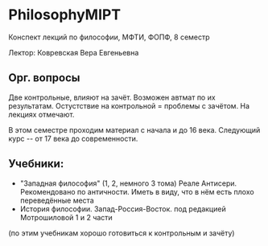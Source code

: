 # PhilosophyMIPT
Конспект лекций по философии, МФТИ, ФОПФ, 8 семестр

Лектор: Ковревская Вера Евгеньевна

## Орг. вопросы
Две контрольные, влияют на зачёт. Возможен автмат по их результатам. Остустствие на контрольной = проблемы с зачётом. На лекциях отмечают.

В этом семестре проходим материал с начала и до 16 века. Следующий курс -- от 17 века до современности.

## Учебники:
 * "Западная философия" (1, 2, немного 3 тома) Реале Антисери. Рекомендовано по античности. Иметь в виду, что в нём есть плохо   переведённые места
 * История философии. Запад-Россия-Восток. под редакцией Мотрошиловой 1 и 2 части

(по этим учебникам хорошо готовиться к контрольным и зачёту)
